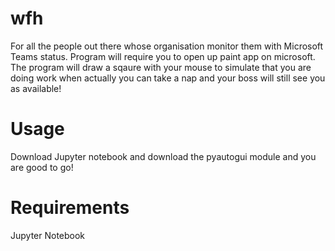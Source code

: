 # wfh
For all the people out there whose organisation monitor them with Microsoft Teams status. Program will require you to open up paint app on microsoft. The program will draw a sqaure with your mouse to simulate that you are doing work when actually you can take a nap and your boss will still see you as available!

# Usage
Download Jupyter notebook and download the pyautogui module and you are good to go!

# Requirements
Jupyter Notebook

